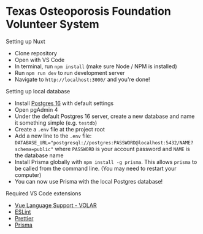 # Texas Osteoporosis Foundation Volunteer System

Setting up Nuxt

- Clone repository
- Open with VS Code
- In terminal, run `npm install` (make sure Node / NPM is installed)
- Run `npm run dev` to run development server
- Navigate to `http://localhost:3000/` and you're done!

Setting up local database

- Install [Postgres 16](https://www.postgresql.org/download/) with default settings
- Open pgAdmin 4
- Under the default Postgres 16 server, create a new database and name it something simple (e.g. `testdb`)
- Create a `.env` file at the project root
- Add a new line to the `.env` file: `DATABASE_URL="postgresql://postgres:PASSWORD@localhost:5432/NAME?schema=public"` where `PASSWORD` is your account password and `NAME` is the database name
- Install Prisma globally with `npm install -g prisma`. This allows `prisma` to be called from the command line. (You may need to restart your computer)
- You can now use Prisma with the local Postgres database!

Required VS Code extensions

- [Vue Language Support - VOLAR](https://marketplace.visualstudio.com/items?itemName=Vue.volar)
- [ESLint](https://marketplace.visualstudio.com/items?itemName=dbaeumer.vscode-eslint)
- [Prettier](https://marketplace.visualstudio.com/items?itemName=esbenp.prettier-vscode)
- [Prisma](https://marketplace.visualstudio.com/items?itemName=Prisma.prisma)
